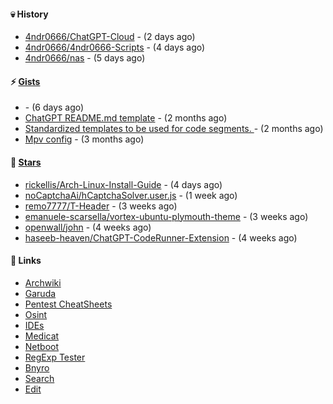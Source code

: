 #### 💀 History

- [4ndr0666/ChatGPT-Cloud](https://github.com/4ndr0666/ChatGPT-Cloud) - (2 days ago)
- [4ndr0666/4ndr0666-Scripts](https://github.com/4ndr0666/4ndr0666-Scripts) - (4 days ago)
- [4ndr0666/nas](https://github.com/4ndr0666/nas) - (5 days ago)

#### ⚡ [Gists](https://gist.github.com/4ndr0666)

- [](https://gist.github.com/cd22ab2bd4f5b4956af3e1f883ca0a60) - (6 days ago)
- [ChatGPT README.md template](https://gist.github.com/4544fdae1dfd8d364821db23bd63dd7f) - (2 months ago)
- [Standardized templates to be used for code segments. ](https://gist.github.com/814e30f80382ca7e6932133278642180) - (2 months ago)
- [Mpv config](https://gist.github.com/3b374e66eeb82b8d049b9fb70c5f2b16) - (3 months ago)

#### 🌟 [Stars](https://github.com/4ndr0666?tab=stars)

- [rickellis/Arch-Linux-Install-Guide](https://github.com/rickellis/Arch-Linux-Install-Guide) - (4 days ago)
- [noCaptchaAi/hCaptchaSolver.user.js](https://github.com/noCaptchaAi/hCaptchaSolver.user.js) - (1 week ago)
- [remo7777/T-Header](https://github.com/remo7777/T-Header) - (3 weeks ago)
- [emanuele-scarsella/vortex-ubuntu-plymouth-theme](https://github.com/emanuele-scarsella/vortex-ubuntu-plymouth-theme) - (3 weeks ago)
- [openwall/john](https://github.com/openwall/john) - (4 weeks ago)
- [haseeb-heaven/ChatGPT-CodeRunner-Extension](https://github.com/haseeb-heaven/ChatGPT-CodeRunner-Extension) - (4 weeks ago)

#### 📌 Links

- [Archwiki](https://wiki.archlinux.org/index.php?title=Special:Search&search)
- [Garuda](https://start.garudalinux.org)
- [Pentest CheatSheets](https://github.com/coreb1t/awesome-pentest-cheat-sheets)
- [Osint](https://github.com/cipher387/osint_stuff_tool_collection)
- [IDEs](https://github.com/styfle/awesome-online-ide)
- [Medicat](https://github.com/mon5termatt/medicat_installer)
- [Netboot](https://github.com/4ndr0666/netboot.xyz-custom)
- [RegExp Tester](https://iblogbox.com/devtools/regexp)
- [Bnyro](https://me.chatoyer.de/search/)
- [Search](https://github.com/edoardottt/awesome-hacker-search-engines)
- [Edit](https://github.com/4ndr0666/4ndr0666/blob/master/templates/README.md.tpl)


